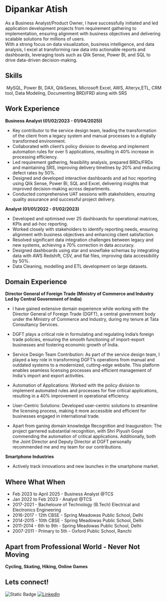 # Dipankar Atish

As a Business Analyst/Product Owner, I have successfully initiated and led application development projects from requirement 
gathering to implementation, ensuring alignment with business objectives and delivering scalable solutions for millions of users.  
With a strong focus on data visualization, business intelligence, and data analysis, I excel at transforming raw data into actionable 
reports and dashboards, leveraging tools such as Qlik Sense, Power BI, and SQL to drive data-driven decision-making. 

## Skills
![]()
MySQL, Power BI, DAX, QlikSenes, Microsoft Excel, AWS, Alteryx,ETL, CRM tool, Data Modeling, Documenting BRD/FRD along with SRS


## Work Experience

**Business Analyst (01/02/2023 - 01/04/2025))**
-	Key contributor to the service design team, leading the transformation of the client from a legacy system and manual processes to a digitally transformed environment.
- Collaborated with client’s policy division to develop and implement automation rules for over 5 applications, resulting in 40% increase in processing efficiency.
-	Led requirement gathering, feasibility analysis, prepared BRDs/FRDs and maintaining SRS, improving delivery timelines by 20% and reducing defect rates by 50%.
-	Designed and developed interactive dashboards and ad hoc reporting using Qlik Sense, Power BI, SQL and Excel, delivering insights that improved decision-making across departments.
-	Conducted comprehensive UAT sessions with stakeholders, ensuring quality assurance and successful project delivery.
  
**Analyst (01/01/2022 - 01/02/2023)**
-	Developed and optimised over 25 dashboards for operational matrices, KPIs and ad-hoc reporting. 
-	Worked closely with stakeholders to identify reporting needs, ensuring alignment with business objectives and enhancing client satisfaction.
-	Resolved significant data integration challenges between legacy and new systems, achieving a 70% correction in data accuracy.
-	Designed dashboards using star and snowflake schemas by integrating data with AWS Redshift, CSV, and flat files, improving data accessibility by 50%.
-	Data Cleaning, modelling and ETL development on large datasets. 


## Domain Experience
**Director General of Foreign Trade (Ministry of Commerce and Industry Led by Central Government of India)**
- I have gained extensive domain experience while working with the Director General of Foreign Trade (DGFT), a central government body under the Ministry of Commerce and Industry, during my tenure at Tata Consultancy Services. 
- DGFT plays a critical role in formulating and regulating India’s foreign trade policies, ensuring the smooth functioning of import-export businesses and fostering economic growth of India.
- Service Design Team Contribution:
As part of the service design team, I played a key role in transforming DGFT’s operations from manual and outdated systems to a modernized, cutting-edge website. This platform enables seamless licensing processes and efficient management of India's import and export activities.
- Automation of Applications:
Worked with the policy division to implement automated rules and processes for five critical applications, resulting in a 40% improvement in operational efficiency.

- User-Centric Solutions:
Developed user-centric solutions to streamline the licensing process, making it more accessible and efficient for businesses engaged in international trade.
-   Apart from ganing domain knowledge  Recognition and Inauguration:
The project garnered substantial recognition, with Shri Piyush Goyal commending the automation of critical applications. Additionally, both the Joint Director and Deputy Director at DGFT personally recommended me and my team for our contributions.

**Smartphone Industries**
- Actively track innovations and new launches in the smartphone market.


## Where What When
-  Feb 2023 to April 2025 - Business Analyst @TCS
-  Jan 2022 to Feb 2023 - Analyst @TCS
-  2017-2021 - Bacheloure of Technology (B.Tech) Electrical and Electronics Engineering
-  2016-2017 - 12th CBSE - Spring Meadowas Public School, Delhi
-  2014-2015 - 10th CBSE - Spring Meadowas Public School, Delhi
-  2011-2014 - 6th to 9th - Spring Meadowas Public School, Delhi
-  2007-2011 - Primary to 5th - Oxford Public School, Ranchi


## Apart from Professional World - Never Not Moving
**Cycling, Skating, Hiking, Online Games**  


## Lets connect!
![Static Badge](https://img.shields.io/badge/Gmail-%23d3d3d3?style=for-the-badge&logo=gmail&logoColor=red&labelColor=e6e6e6&color=e6e6e6&link=(mailto:atishdipankar99@gmail.com))
[![LinkedIn](https://img.shields.io/badge/LinkedIn-0077B5?style=for-the-badge&logo=linkedin&logoColor=white)](https://www.linkedin.com/in/dipankar-atish-business-analyst/)


